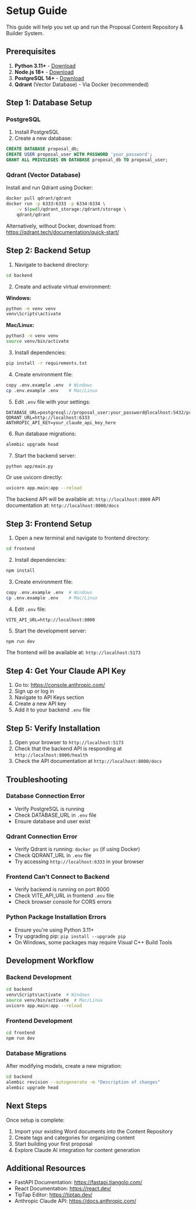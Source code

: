 # Setup Guide

This guide will help you set up and run the Proposal Content Repository & Builder System.

## Prerequisites

1. **Python 3.11+** - [Download](https://www.python.org/downloads/)
2. **Node.js 18+** - [Download](https://nodejs.org/)
3. **PostgreSQL 14+** - [Download](https://www.postgresql.org/download/)
4. **Qdrant** (Vector Database) - Via Docker (recommended)

## Step 1: Database Setup

### PostgreSQL

1. Install PostgreSQL
2. Create a new database:

```sql
CREATE DATABASE proposal_db;
CREATE USER proposal_user WITH PASSWORD 'your_password';
GRANT ALL PRIVILEGES ON DATABASE proposal_db TO proposal_user;
```

### Qdrant (Vector Database)

Install and run Qdrant using Docker:

```bash
docker pull qdrant/qdrant
docker run -p 6333:6333 -p 6334:6334 \
    -v $(pwd)/qdrant_storage:/qdrant/storage \
    qdrant/qdrant
```

Alternatively, without Docker, download from: https://qdrant.tech/documentation/quick-start/

## Step 2: Backend Setup

1. Navigate to backend directory:

```bash
cd backend
```

2. Create and activate virtual environment:

**Windows:**
```bash
python -m venv venv
venv\Scripts\activate
```

**Mac/Linux:**
```bash
python3 -m venv venv
source venv/bin/activate
```

3. Install dependencies:

```bash
pip install -r requirements.txt
```

4. Create environment file:

```bash
copy .env.example .env  # Windows
cp .env.example .env    # Mac/Linux
```

5. Edit `.env` file with your settings:

```env
DATABASE_URL=postgresql://proposal_user:your_password@localhost:5432/proposal_db
QDRANT_URL=http://localhost:6333
ANTHROPIC_API_KEY=your_claude_api_key_here
```

6. Run database migrations:

```bash
alembic upgrade head
```

7. Start the backend server:

```bash
python app/main.py
```

Or use uvicorn directly:

```bash
uvicorn app.main:app --reload
```

The backend API will be available at: `http://localhost:8000`
API documentation at: `http://localhost:8000/docs`

## Step 3: Frontend Setup

1. Open a new terminal and navigate to frontend directory:

```bash
cd frontend
```

2. Install dependencies:

```bash
npm install
```

3. Create environment file:

```bash
copy .env.example .env  # Windows
cp .env.example .env    # Mac/Linux
```

4. Edit `.env` file:

```env
VITE_API_URL=http://localhost:8000
```

5. Start the development server:

```bash
npm run dev
```

The frontend will be available at: `http://localhost:5173`

## Step 4: Get Your Claude API Key

1. Go to: https://console.anthropic.com/
2. Sign up or log in
3. Navigate to API Keys section
4. Create a new API key
5. Add it to your backend `.env` file

## Step 5: Verify Installation

1. Open your browser to `http://localhost:5173`
2. Check that the backend API is responding at `http://localhost:8000/health`
3. Check the API documentation at `http://localhost:8000/docs`

## Troubleshooting

### Database Connection Error

- Verify PostgreSQL is running
- Check DATABASE_URL in `.env` file
- Ensure database and user exist

### Qdrant Connection Error

- Verify Qdrant is running: `docker ps` (if using Docker)
- Check QDRANT_URL in `.env` file
- Try accessing `http://localhost:6333` in your browser

### Frontend Can't Connect to Backend

- Verify backend is running on port 8000
- Check VITE_API_URL in frontend `.env` file
- Check browser console for CORS errors

### Python Package Installation Errors

- Ensure you're using Python 3.11+
- Try upgrading pip: `pip install --upgrade pip`
- On Windows, some packages may require Visual C++ Build Tools

## Development Workflow

### Backend Development

```bash
cd backend
venv\Scripts\activate  # Windows
source venv/bin/activate  # Mac/Linux
uvicorn app.main:app --reload
```

### Frontend Development

```bash
cd frontend
npm run dev
```

### Database Migrations

After modifying models, create a new migration:

```bash
cd backend
alembic revision --autogenerate -m "Description of changes"
alembic upgrade head
```

## Next Steps

Once setup is complete:

1. Import your existing Word documents into the Content Repository
2. Create tags and categories for organizing content
3. Start building your first proposal
4. Explore Claude AI integration for content generation

## Additional Resources

- FastAPI Documentation: https://fastapi.tiangolo.com/
- React Documentation: https://react.dev/
- TipTap Editor: https://tiptap.dev/
- Anthropic Claude API: https://docs.anthropic.com/
